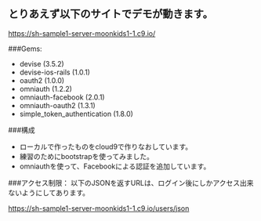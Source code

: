 


## とりあえず以下のサイトでデモが動きます。

https://sh-sample1-server-moonkids1-1.c9.io/

###Gems:
* devise (3.5.2)
* devise-ios-rails (1.0.1)
* oauth2 (1.0.0)
* omniauth (1.2.2)
* omniauth-facebook (2.0.1)
* omniauth-oauth2 (1.3.1)
* simple_token_authentication (1.8.0)

###構成
* ローカルで作ったものをcloud9で作りなおしています。
* 練習のためにbootstrapを使ってみました。
* omniauthを使って、Facebookによる認証を追加しています。

###アクセス制限：
以下のJSONを返すURLは、ログイン後にしかアクセス出来ないようにしてあります。

https://sh-sample1-server-moonkids1-1.c9.io/users/json

